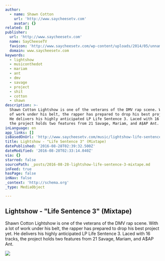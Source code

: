 ```yaml
---
author:
  - name: Shawn Cotton
    url: 'http://www.saycheesetv.com'
    avatar: {}
related: []
publisher:
  url: 'http://www.saycheesetv.com'
  name: SayCheeseTV
  favicon: 'http://www.saycheesetv.com/wp-content/uploads/2014/05/unnamed1.png'
  domain: www.saycheesetv.com
keywords:
  - lightshow
  - musiconthedot
  - mariam
  - ant
  - dmv
  - savage
  - project
  - shit
  - cotton
  - shawn
description: >-
  Shawn Cotton Lightshow is one of the veterans of the DMV rap scene. With a lot
  of work under his belt, the rapper has prepared to drop his best project yet.
  He delivers his highly anticipated LP Life Sentence 3. Laced with 16 tracks,
  the project holds two features from 21 Savage, Mariam, and A$AP Ant.
inLanguage: en
app_links: []
isBasedOnUrl: 'http://www.saycheesetv.com/music/lightshow-life-sentence-3-mixtape/'
title: Lightshow - "Life Sentence 3" (Mixtape)
datePublished: '2016-08-28T02:39:32.500Z'
dateModified: '2016-08-28T02:33:14.040Z'
via: {}
starred: false
sourcePath: _posts/2016-08-28-lightshow-life-sentence-3-mixtape.md
inFeed: true
hasPage: false
inNav: false
_context: 'http://schema.org'
_type: MediaObject

---
```

<article style=""><h1>Lightshow - "Life Sentence 3" (Mixtape)</h1><p>Shawn Cotton Lightshow is one of the veterans of the DMV rap scene. With a lot of work under his belt, the rapper has prepared to drop his best project yet. He delivers his highly anticipated LP Life Sentence 3. Laced with 16 tracks, the project holds two features from 21 Savage, Mariam, and A$AP Ant.</p><img src="http://www.saycheesetv.com/wp-content/uploads/2016/08/CpJjiC6WcAAcsw5.jpg" /></article>